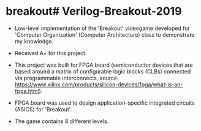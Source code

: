 # breakout# Verilog-Breakout-2019

- Low-level implementation of the 'Breakout' videogame developed for 'Computer Organization' (Computer Architecture) class to demonstrate my knowledge.

- Received A+ for this project.

- This project was built for FPGA board (semiconductor devices that are based around a matrix of configurable logic blocks (CLBs) connected via programmable interconnects, source: https://www.xilinx.com/products/silicon-devices/fpga/what-is-an-fpga.html).

- FPGA board was used to design application-specific integrated circuits (ASICS) for 'Breakout'.

- The game contains 8 different levels.

